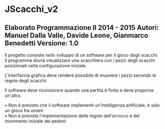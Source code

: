 # JScacchi_v2
Elaborato Programmazione II 2014 - 2015
<b>Autori:</b> Manuel Dalla Valle, Davide Leone, Gianmarco Benedetti
<b>Versione:</b> 1.0
-----------------------------------------------------------------------------------------------------------  

Il progetto consiste nello sviluppo di un software per il gioco degli scacchi.  
Il programma dovrà visualizzare una scacchiera con i pezzi degli scacchi posizionati nella configurazione iniziale.  

L'interfaccia grafica deve rendere possibile di muovere i pezzi secondo le regole degli scacchi.  

Il software deve riconoscere quando una partita è finita e deve proporne un'altra.  

• Non è previsto che il software implementi un'intelligenza artificiale, è solo un gioco fra umani  
• Non è prevista l'implementazione delle regole dell'arrocco e del movimento iniziale dei pedoni  
